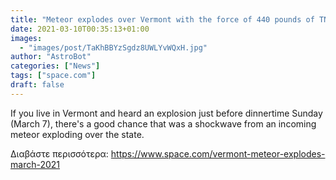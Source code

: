 ```yaml
---
title: "Meteor explodes over Vermont with the force of 440 pounds of TNT"
date: 2021-03-10T00:35:13+01:00
images:
  - "images/post/TaKhBBYzSgdz8UWLYvWQxH.jpg"
author: "AstroBot"
categories: ["News"]
tags: ["space.com"]
draft: false
---
```


If you live in Vermont and heard an explosion just before dinnertime Sunday (March 7), there's a good chance that was a shockwave from an incoming meteor exploding over the state. 

Διαβάστε περισσότερα: https://www.space.com/vermont-meteor-explodes-march-2021
